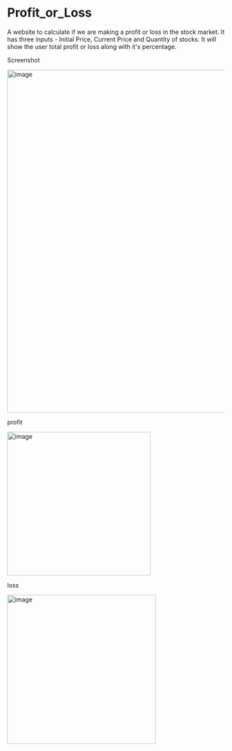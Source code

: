 # Profit_or_Loss
 A website to calculate if we are making a profit or loss in the stock market.
 It has three inputs - Initial Price, Current Price and Quantity of stocks.
 It will show the user total profit or loss along with it's percentage.

Screenshot


<img width="792" alt="image" src="https://user-images.githubusercontent.com/67830635/218982209-415a153c-774f-4306-ab0d-c79f41e34cf5.png">

profit


<img width="332" alt="image" src="https://user-images.githubusercontent.com/67830635/218982272-9259da4a-72a7-4a0c-984f-126f5f5403a0.png">

loss


<img width="344" alt="image" src="https://user-images.githubusercontent.com/67830635/218982321-6df3c1e5-0608-48cc-a6c5-d834a2354e3c.png">
